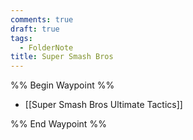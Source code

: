```yaml
---
comments: true
draft: true
tags:
  - FolderNote
title: Super Smash Bros
---
```

%% Begin Waypoint %%
- [[Super Smash Bros Ultimate Tactics]]

%% End Waypoint %%
